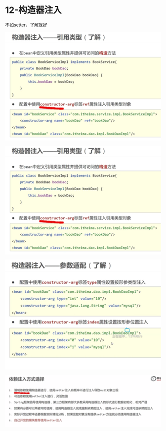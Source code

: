 # 12-构造器注入

不如setter，了解就好

![](img/20230502174422.png)

![](img/20230502174517.png)

![](img/20230502174512.png)

![](img/20230502174556.png)
